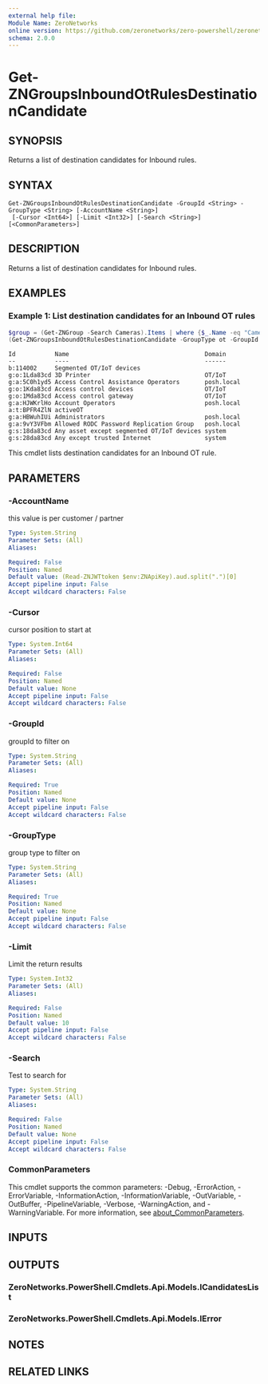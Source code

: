 ```yaml
---
external help file:
Module Name: ZeroNetworks
online version: https://github.com/zeronetworks/zero-powershell/zeronetworks/get-zngroupsinboundotrulesdestinationcandidate
schema: 2.0.0
---
```


# Get-ZNGroupsInboundOtRulesDestinationCandidate

## SYNOPSIS
Returns a list of destination candidates for Inbound rules.

## SYNTAX

```
Get-ZNGroupsInboundOtRulesDestinationCandidate -GroupId <String> -GroupType <String> [-AccountName <String>]
 [-Cursor <Int64>] [-Limit <Int32>] [-Search <String>] [<CommonParameters>]
```

## DESCRIPTION
Returns a list of destination candidates for Inbound rules.

## EXAMPLES

### Example 1: List destination candidates for an Inbound OT rules
```powershell
$group = (Get-ZNGroup -Search Cameras).Items | where {$_.Name -eq "Cameras"} 
(Get-ZNGroupsInboundOtRulesDestinationCandidate -GroupType ot -GroupId $group.Id).Items
```

```output
Id           Name                                      Domain
--           ----                                      ------
b:114002     Segmented OT/IoT devices                  
g:o:1Lda83cd 3D Printer                                OT/IoT
g:a:5C0h1yd5 Access Control Assistance Operators       posh.local
g:o:1Kda83cd Access control devices                    OT/IoT
g:o:1Mda83cd Access control gateway                    OT/IoT
g:a:HJWKrlHo Account Operators                         posh.local
a:t:BPFR4ZlN activeOT                                  
g:a:HBWuhIUi Administrators                            posh.local
g:a:9vY3VFbm Allowed RODC Password Replication Group   posh.local
g:s:18da83cd Any asset except segmented OT/IoT devices system
g:s:28da83cd Any except trusted Internet               system
```

This cmdlet lists destination candidates for an Inbound OT rule.

## PARAMETERS

### -AccountName
this value is per customer / partner

```yaml
Type: System.String
Parameter Sets: (All)
Aliases:

Required: False
Position: Named
Default value: (Read-ZNJWTtoken $env:ZNApiKey).aud.split(".")[0]
Accept pipeline input: False
Accept wildcard characters: False
```

### -Cursor
cursor position to start at

```yaml
Type: System.Int64
Parameter Sets: (All)
Aliases:

Required: False
Position: Named
Default value: None
Accept pipeline input: False
Accept wildcard characters: False
```

### -GroupId
groupId to filter on

```yaml
Type: System.String
Parameter Sets: (All)
Aliases:

Required: True
Position: Named
Default value: None
Accept pipeline input: False
Accept wildcard characters: False
```

### -GroupType
group type to filter on

```yaml
Type: System.String
Parameter Sets: (All)
Aliases:

Required: True
Position: Named
Default value: None
Accept pipeline input: False
Accept wildcard characters: False
```

### -Limit
Limit the return results

```yaml
Type: System.Int32
Parameter Sets: (All)
Aliases:

Required: False
Position: Named
Default value: 10
Accept pipeline input: False
Accept wildcard characters: False
```

### -Search
Test to search for

```yaml
Type: System.String
Parameter Sets: (All)
Aliases:

Required: False
Position: Named
Default value: None
Accept pipeline input: False
Accept wildcard characters: False
```

### CommonParameters
This cmdlet supports the common parameters: -Debug, -ErrorAction, -ErrorVariable, -InformationAction, -InformationVariable, -OutVariable, -OutBuffer, -PipelineVariable, -Verbose, -WarningAction, and -WarningVariable. For more information, see [about_CommonParameters](http://go.microsoft.com/fwlink/?LinkID=113216).

## INPUTS

## OUTPUTS

### ZeroNetworks.PowerShell.Cmdlets.Api.Models.ICandidatesList

### ZeroNetworks.PowerShell.Cmdlets.Api.Models.IError

## NOTES

## RELATED LINKS

